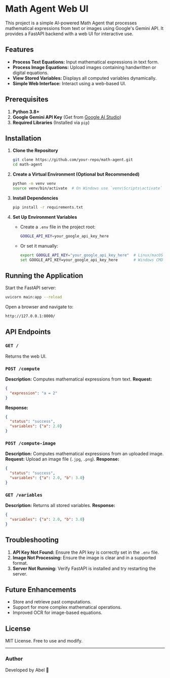 # Math Agent Web UI

This project is a simple AI-powered Math Agent that processes mathematical expressions from text or images using Google's Gemini API. It provides a FastAPI backend with a web UI for interactive use.

## Features

- **Process Text Equations:** Input mathematical expressions in text form.
- **Process Image Equations:** Upload images containing handwritten or digital equations.
- **View Stored Variables:** Displays all computed variables dynamically.
- **Simple Web Interface:** Interact using a web-based UI.

## Prerequisites

1. **Python 3.8+**
2. **Google Gemini API Key** (Get from [Google AI Studio](https://makersuite.google.com/))
3. **Required Libraries** (Installed via `pip`)

## Installation

1. **Clone the Repository**
   ```sh
   git clone https://github.com/your-repo/math-agent.git
   cd math-agent
   ```

2. **Create a Virtual Environment (Optional but Recommended)**
   ```sh
   python -m venv venv
   source venv/bin/activate  # On Windows use `venv\Scripts\activate`
   ```

3. **Install Dependencies**
   ```sh
   pip install -r requirements.txt
   ```

4. **Set Up Environment Variables**
   - Create a `.env` file in the project root:
     ```sh
     GOOGLE_API_KEY=your_google_api_key_here
     ```
   - Or set it manually:
     ```sh
     export GOOGLE_API_KEY="your_google_api_key_here"  # Linux/macOS
     set GOOGLE_API_KEY=your_google_api_key_here       # Windows CMD
     ```

## Running the Application

Start the FastAPI server:
```sh
uvicorn main:app --reload
```

Open a browser and navigate to:
```sh
http://127.0.0.1:8000/
```

## API Endpoints

### `GET /`
Returns the web UI.

### `POST /compute`
**Description:** Computes mathematical expressions from text.
**Request:**
```json
{
  "expression": "a = 2"
}
```
**Response:**
```json
{
  "status": "success",
  "variables": {"a": 2.0}
}
```

### `POST /compute-image`
**Description:** Computes mathematical expressions from an uploaded image.
**Request:** Upload an image file (`.jpg`, `.png`).
**Response:**
```json
{
  "status": "success",
  "variables": {"a": 2.0, "b": 3.0}
}
```

### `GET /variables`
**Description:** Returns all stored variables.
**Response:**
```json
{
  "variables": {"a": 2.0, "b": 3.0}
}
```

## Troubleshooting

1. **API Key Not Found:** Ensure the API key is correctly set in the `.env` file.
2. **Image Not Processing:** Ensure the image is clear and in a supported format.
3. **Server Not Running:** Verify FastAPI is installed and try restarting the server.

## Future Enhancements

- Store and retrieve past computations.
- Support for more complex mathematical operations.
- Improved OCR for image-based equations.

## License

MIT License. Free to use and modify.

---

### Author
Developed by Abel 🚀

